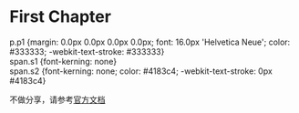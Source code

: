 # First Chapter

  
p.p1 {margin: 0.0px 0.0px 0.0px 0.0px; font: 16.0px 'Helvetica Neue'; color: \#333333; -webkit-text-stroke: \#333333}  
span.s1 {font-kerning: none}  
span.s2 {font-kerning: none; color: \#4183c4; -webkit-text-stroke: 0px \#4183c4}  


不做分享，请参考[官方文档](http://www.iphalcon.cn/reference/install.html)

